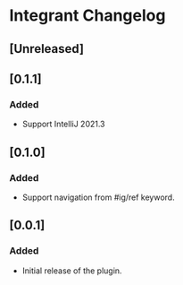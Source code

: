 <!-- Keep a Changelog guide -> https://keepachangelog.com -->

# Integrant Changelog

## [Unreleased]

## [0.1.1]
### Added
- Support IntelliJ 2021.3

## [0.1.0]
### Added
- Support navigation from #ig/ref keyword.

## [0.0.1]
### Added
- Initial release of the plugin.
